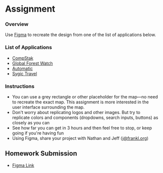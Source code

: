 # Assignment

### Overview
Use [Figma](https://www.figma.com) to recreate the design from one of the list of applications below.

### List of Applications
- [CompStak](https://dribbble.com/shots/1735027-CompStak-Map-UI/attachments/279979)
- [Global Forest Watch](http://www.globalforestwatch.org/map/)
- [Automatic](https://dashboard.automatic.com/#/demo)
- [Sygic Travel](https://travel.sygic.com)

### Instructions
- You can use a grey rectangle or other placeholder for the map—no need to recreate the exact map. This assignment is more interested in the user interface surrounding the map.
- Don't worry about replicating logos and other images. But try to replicate colors and components (dropdowns, search inputs, buttons) as closely as you can
- See how far you can get in 3 hours and then feel free to stop, or keep going if you're having fun
- Using Figma, share your project with Nathan and Jeff (j@frankl.org)


## Homework Submission
- [Figma Link](https://www.figma.com/file/hBJC8PVSZeBe7gkJF6fpN6Zo/Li_Zhuang_WK5?node-id=0%3A1)
